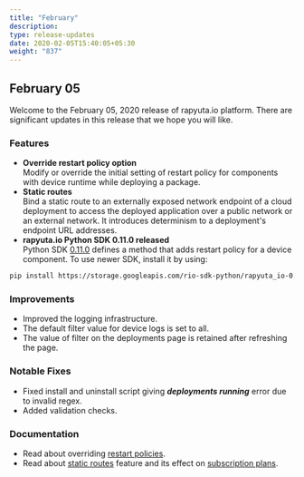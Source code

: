 ```yaml
---
title: "February"
description:
type: release-updates
date: 2020-02-05T15:40:05+05:30
weight: "837"
---
```

## February 05
Welcome to the February 05, 2020 release of rapyuta.io platform. There are significant updates in this release that we hope you will like.

### Features

* **Override restart policy option**    
Modify or override the initial setting of restart policy for components with device runtime while deploying a package.
* **Static routes**    
Bind a static route to an externally exposed network endpoint of a cloud deployment to access the deployed application over a public network or an external network. It introduces determinism to a deployment's endpoint URL addresses.
* **rapyuta.io Python SDK 0.11.0 released**    
Python SDK [0.11.0](/developer-guide/tooling-automation/python-sdk/#installation) defines a method that adds restart policy for a device component.
To use newer SDK, install it by using:

```bash
pip install https://storage.googleapis.com/rio-sdk-python/rapyuta_io-0.11.0-py2-none-any.whl
```

### Improvements

* Improved the logging infrastructure.
* The default filter value for device logs is set to all.
* The value of filter on the deployments page is retained after refreshing the page.

### Notable Fixes

* Fixed install and uninstall script giving ***deployments running*** error due to invalid regex.
* Added validation checks.

### Documentation

* Read about overriding [restart policies](/developer-guide/manage-software-cycle/deployments/#restart-policy).
* Read about [static routes](/developer-guide/create-software-packages/package-internals/#exposing-endpoints-with-static-url) feature and its effect on [subscription plans](/pricing-support/pricing/find-plans/).
